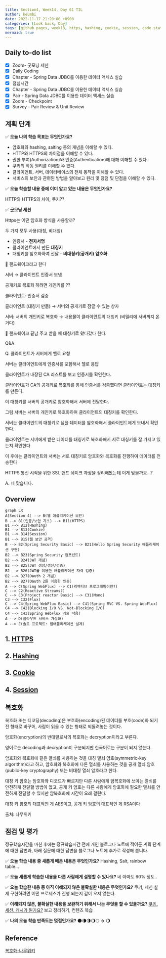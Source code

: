 ```yaml
---
title: Section4, Week14, Day 61 TIL
author: keumbi
date: 2022-11-17 21:20:00 +0900
categories: [Look back, Day]
tags: [github pages, week13, https, hashing, cookie, session, code states ]
mermaid: true
---
```



## Daily to-do list

- [x]  Zoom- 굿모닝 세션
- [x]  Daily Coding
- [x]  Chapter - Spring Data JDBC를 이용한 데이터 액세스 실습
- [x]  점심시간
- [x]  Chapter - Spring Data JDBC를 이용한 데이터 액세스 실습
- [x]  Pair - Spring Data JDBC를 이용한 데이터 액세스 실습
- [x]  Zoom - Checkpoint
- [x]  Survey - Pair Review & Unit Review

## 계획 단계

✅ **오늘 나의 학습 목표는 무엇인가요?**

- 암호화와 hashing, salting 등의 개념을 이해할 수 있다.
- HTTP와 HTTPS의 차이점을 이해할 수 있다.
- 권한 부여(Authorization)와 인증(Authentication)에 대해 이해할 수 있다.
- 쿠키의 작동 원리를 이해할 수 있다.
- 클라이언트, 서버, 데이터베이스의 전체 동작을 이해할 수 있다.
- 서비스의 보안과 관련된 방법을 알아보고 원리 및 장점 및 단점을 이해할 수 있다.

✅ **오늘 학습할 내용 중에 이미 알고 있는 내용은 무엇인가요?**

HTTP와 HTTPS의 차이, 쿠키??

✅ **굿모닝 세션**

Https는 어떤 암호화 방식을 사용할까?

두 가지 모두 사용(대칭, 비대칭)

- 인증서 - **전자서명**
- 클라이언트에서 만든 **대칭키**
- 대칭키를 암호화하여 전달 - **비대칭키(공개키) 암호화**

🤝 핸드쉐이크라고 한다

서버 → 클라이언트 인증서 보냄

공개키로 복호화 하려면 개인키를 ??

클라이언트: 인증서 검증

클라이언트 (대칭키 만듦) → 서버의 공개키로 잠글 수 있는 상자

서버: 서버의 개인키로 복호화 → 내용물이 클라이언트의 대칭키 (비밀리에 서버까지 온거다)

🤝 핸드쉐이크 끝남 주고 받을 때 대칭키로 왔다갔다 한다.

Q&A

Q. 클라이언트가 서버에게 헬로 요청

서버는 클라이언트에게 인증서를 포함해서 헬로 응답

클라이언트가 내장된 CA 리스트를 보고 인증서를 확인한다.

클라이언트가 CA의 공개키로 복호화를 통해 인증서를 검증했다면 클라이언트는 대칭키를 만든다.

이 대칭키를 서버의 공개키로 암호화해서 서버에 전달한다.

그럼 서버는 서버의 개인키로 복호화하여 클라이언트의 대칭키를 확인한다.

서버는 클라이언트의 대칭키로 샘플 데이터를 암호화해서 클라이언트에게 보내서 확인한다.

클라이언트는 서버에게 받은 데이터를 대칭키로 복호화해서 서로 대칭키를 잘 가지고 있는지 확인한다

이 후에는 클라이언트와 서버는 서로 대칭키로 암호화와 복호화를 진행하여 데이터를 전송한다

HTTPS 통신 시작을 위한 SSL 핸드 쉐이크 과정을 정리해봤는데 이게 맞을까요...?

A. 네 맞습니다.

## Overview

```mermaid
graph LR
A[Section 4] --> B(웹 애플리케이션 보안)
B --> B1(인증/보안 기초) --> B11(HTTPS)
B1 --> B12(Hashing)
B1 --> B13(Cookie)
B1 --> B14(Session)
B1 --> B15(웹 보안 공격)
B --> B2(Spring Security Basic) --> B21(Hello Spring Security 애플리케이션 구현)
B2 --> B23(Spring Security 컴포넌트)
B2 --> B24(JWT 개념)
B2 --> B25(JWT 생성/갱신/검증)
B2 --> B26(JWT를 이용한 애플리케이션 자격 검증)
B2 --> B27(Oauth 2 개념)
B2 --> B27(Oauth 2를 이용한 인증)
A --> C(Spring WebFlux) --> C1(리엑티브 프로그래밍이란?)
C --> C2(Reactive Streams?)
C --> C3(Project reactor Basic) --> C31(Mono)
C3 --> C32(Flux)
C --> C4(Spring WebFlux Basic) --> C41(Spring MVC VS. Spring WebFlux)
C4 --> C42(Blocking I/O VS. Not-Blocking I/O)
C4 --> C43(Spring WebFlux 기술 적용)
A --> D(클라우드 서비스 가상화)
A --> E(솔로 프로젝트: 웹애플리케이션 설계)
```


## 1. [HTTPS](/posts/security-authentication/#1-https)

## 2. [Hashing](/posts/understanding-computers-and-programming/#2-hashing)

## 3. [Cookie](/posts/understanding-computers-and-programming/#3-cookie)

## 4. [Session](/posts/understanding-computers-and-programming/#4-session)


## 복호화

복호화 또는 디코딩(decoding)은 부호화(encoding)된 데이터를 부호(code)화 되기 전 형태로 바꾸어, 사람이 읽을 수 있는 형태로 되돌려놓는 것이다.

암호화(encryption)의 반대말로서의 복호화는 decryption이라고 부른다.

영어로는 decoding과 decryption이 구분되지만 한국어로는 구분이 되지 않는다.

암호화와 복호화에 같은 열쇠를 사용하는 것을 대칭 열쇠 암호(symmetric-key algorithm)라고 하고, 암호화와 복호화에 다른 열쇠를 사용하는 것을 공개 열쇠 암호(public-key cryptography) 또는 비대칭 열쇠 암호라고 한다.

대칭 키 암호는 암호화와 디코드가 빠르지만 다른 사람에게 암복호화에 쓰이는 열쇠를 안전하게 전달할 방법이 없고, 공개 키 암호는 다른 사람에게 암호화에 필요한 열쇠를 안전하게 전달할 수 있지만 암복호화에 시간이 오래 걸린다.

대칭 키 암호의 대표적인 게 AES이고, 공개 키 암호의 대표적인 게 RSA이다

출처: 나무위키


## 점검 및 평가

정규학습시간을 마친 후에는 정규학습시간 전에 개인 블로그나 노트에 적어둔 계획 단계에 대한 답변과, 아래 질문에 대한 답변을 블로그나 노트에 추가로 작성해 봅니다.

  ✅ **오늘 학습 내용 중 새롭게 배운 내용은 무엇인가요?** Hashing, Salt, rainbow table...

  ✅ **오늘 새롭게 학습한 내용을 다른 사람에게 설명할 수 있나요?** 네 아마도 60% 정도..

  ✅ **오늘 학습한 내용 중 아직 이해되지 않은 불확실한 내용은 무엇인가요?** 쿠키, 세션 실제 구현하려면 어떤 프로세스가 진행 되는지 감이 오지 않는다.

  ✅ **이해되지 않은, 불확실한 내용을 보완하기 위해서 나는 무엇을 할 수 있을까요?**
  [쿠키, 세션, 캐시가 뭔가요?](https://www.yalco.kr/15_cookie_session_cache/) 보고 정리하기, 컨텐츠 복습

  ✅ **나의 오늘 학습 만족도는 몇점인가요?** 🌑🌘🌗🌖🌕  **→**  🌖


## Reference

[복호화-나무위키](https://namu.wiki/w/%EB%B3%B5%ED%98%B8%ED%99%94)
